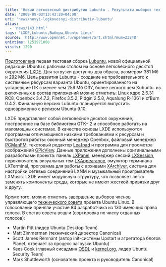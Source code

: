 ```yaml
---
title: 'Новый легковесный дистрибутив Lubuntu . Результаты выборов тех совета Ubuntu Linux'
date: '2009-09-03T13:43:20+04:00'
uri: 'news/novyi-legkovesnyi-distributiv-lubuntu'
alias: 
  - 'news/143.html'
tags: 'LXDE,Lubuntu,Выборы,Ubuntu Linux'
source: 'http://www.opennet.ru/opennews/art.shtml?num=23248'
unixtime: 1251971000
visits: 1290
---
```

[Подготовлена](http://blog.lxde.org/?p=514) первая тестовая сборка [Lubuntu](https://launchpad.net/%7Elubuntu-desktop), новой официальной редакции Ubuntu c рабочим столом на основе легковесного десктоп окружения [LXDE](http://lxde.sourceforge.net/). Для загрузки доступны два образа, размером 381 Мб и 292 Мб. Цель развития Lubuntu - создание не требовательного к системным ресурсам варианта Ubuntu, ориентированного на устаревшие ПК с менее чем 256 Мб ОЗУ, более легкого чем Xubuntu.  из включенных в состав приложений можно отметить: Linux ядро 2.6.31 RC8, Openbox 3.4.7.2, Firefox 3.5.2, Pidgin 2.5.8, Aqualung R-1061 и xfBurn 0.4.2. Финальную версию Lubuntu планируется выпустить одновременно с релизом Ubuntu 9.10.

LXDE представляет собой легковесное десктоп окружение, построенное на базе библиотеки GTK+ 2 и способное работать на маломощных системах. В качестве основы LXDE используются программы отличающиеся низкими требованиями к ресурсам и быстротой работы: оконный менеджер Openbox, файловый менеджер [PCManFM](http://pcmanfm.sourceforge.net/), текстовый редактор [Leafpad](http://tarot.freeshell.org/leafpad/) и программа для просмотра изображений [GPicView](http://lxde.sourceforge.net/gpicview/). Данные приложения дополнены оригинальными разработками проекта: панель [LXPanel](http://www.gnomefiles.org/app.php/LXPanel), менеджер сессий [LXSession](http://www.gnomefiles.org/app.php/LXSession), переключатель визуальных тем [LXAppearance](http://www.gnomefiles.org/app.php/LXAppearance), эмулятор терминала LXTerminal, программа для работы с архивами [XArchiver](http://xarchiver.xfce.org/), система для настройки сетевых соединений LXNM и музыкальный проигрыватель LXMusic. LXDE имеет модульную структуру, что позволяет легко заменять компоненты среды, которые не имеют жесткой привязки друг к другу.

Кроме того, можно отметить [завершение](http://www.mail-archive.com/ubuntu-devel-announce@lists.ubuntu.com/msg00378.html) выборов членов управляющего [технического совета](https://launchpad.net/%7Etechboard) проекта Ubuntu Linux. В голосовании приняли участие 84 разработчика из 130 имеющих право голоса. В состав совета вошли (сортировка по числу отданных голосов):

*   Martin Pitt (лидер Ubuntu Desktop Team)
*   Matt Zimmerman (технический директор Canonical)
*   Scott James Remnant (автор init-системы Upstart и агрегатора блогов Planet, отвечает за процесс загрузки Ubuntu)
*   Kees Cook (главный сисадмин [OSDL](http://www.osdl.org) и [kernel.org](http://www.kernel.org), лидер Ubuntu Security Team)
*   Mark Shuttleworth (основатель проекта и руководитель Canonical)
